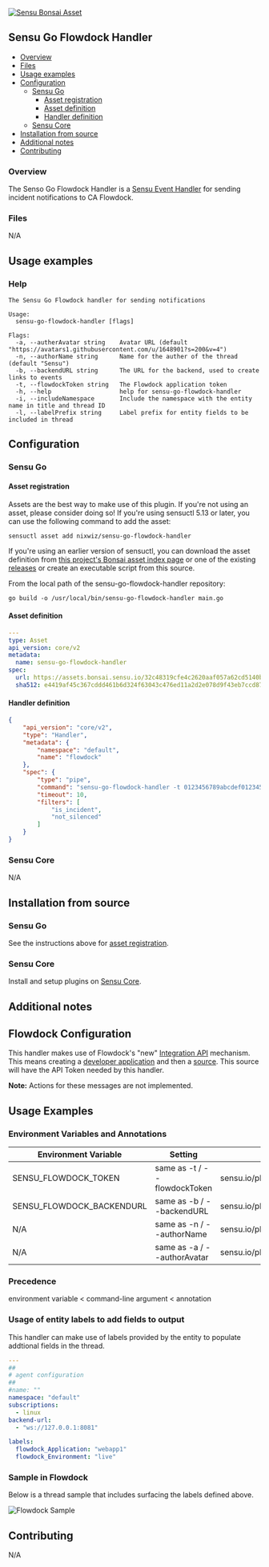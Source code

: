 [![Sensu Bonsai Asset](https://img.shields.io/badge/Bonsai-Download%20Me-brightgreen.svg?colorB=89C967&logo=sensu)](https://bonsai.sensu.io/assets/nixwiz/sensu-go-flowdock-handler)

## Sensu Go Flowdock Handler

- [Overview](#overview)
- [Files](#files)
- [Usage examples](#usage-examples)
- [Configuration](#configuration)
  - [Sensu Go](#sensu-go)
    - [Asset registration](#asset-registration)
    - [Asset definition](#asset-definition)
    - [Handler definition](#handler-definition)
  - [Sensu Core](#sensu-core)
- [Installation from source](#installation-from-source)
- [Additional notes](#additional-notes)
- [Contributing](#contributing)

### Overview

The Senso Go Flowdock Handler is a [Sensu Event Handler][1] for sending incident notifications to CA Flowdock.

### Files

N/A

## Usage examples

### Help

```
The Sensu Go Flowdock handler for sending notifications

Usage:
  sensu-go-flowdock-handler [flags]

Flags:
  -a, --autherAvatar string    Avatar URL (default "https://avatars1.githubusercontent.com/u/1648901?s=200&v=4")
  -n, --authorName string      Name for the auther of the thread (default "Sensu")
  -b, --backendURL string      The URL for the backend, used to create links to events
  -t, --flowdockToken string   The Flowdock application token
  -h, --help                   help for sensu-go-flowdock-handler
  -i, --includeNamespace       Include the namespace with the entity name in title and thread ID
  -l, --labelPrefix string     Label prefix for entity fields to be included in thread
```

## Configuration
### Sensu Go
#### Asset registration

Assets are the best way to make use of this plugin. If you're not using an asset, please consider doing so! If you're using sensuctl 5.13 or later, you can use the following command to add the asset: 

`sensuctl asset add nixwiz/sensu-go-flowdock-handler`

If you're using an earlier version of sensuctl, you can download the asset definition from [this project's Bonsai asset index page][7] or one of the existing [releases][5] or create an executable script from this source.

From the local path of the sensu-go-flowdock-handler repository:
```
go build -o /usr/local/bin/sensu-go-flowdock-handler main.go
```

#### Asset definition

```yaml
---
type: Asset
api_version: core/v2
metadata:
  name: sensu-go-flowdock-handler
spec:
  url: https://assets.bonsai.sensu.io/32c48319cfe4c2620aaf057a62cd5140be57633e/sensu-go-flowdock-handler_0.4.0_linux_amd64.tar.gz
  sha512: e4419af45c367cddd461b6d324f63043c476ed11a2d2e078d9f43eb7ccd87d988e986307324116379f2b9ee62ddbf0c84487a260d0aefadde78ff5143d4377d3
```

#### Handler definition

```json
{
    "api_version": "core/v2",
    "type": "Handler",
    "metadata": {
        "namespace": "default",
        "name": "flowdock"
    },
    "spec": {
        "type": "pipe",
        "command": "sensu-go-flowdock-handler -t 0123456789abcdef0123456789abcdef -b http://sensu-backend.example.com:3000",
        "timeout": 10,
        "filters": [
            "is_incident",
            "not_silenced"
        ]
    }
}

```

### Sensu Core

N/A

## Installation from source

### Sensu Go

See the instructions above for [asset registration][9].

### Sensu Core

Install and setup plugins on [Sensu Core][8].

## Additional notes

## Flowdock Configuration

This handler makes use of Flowdock's "new" [Integration API][2] mechanism.  This means creating a [developer application][3]
and then a [source][4].  This source will have the API Token needed by this handler.

**Note:**  Actions for these messages are not implemented.

## Usage Examples

### Environment Variables and Annotations

|Environment Variable|Setting|Annotation|
|--------------------|-------|----------|
|SENSU_FLOWDOCK_TOKEN| same as -t / --flowdockToken|sensu.io/plugins/flowdock/flowdockToken|
|SENSU_FLOWDOCK_BACKENDURL|same as -b / --backendURL|sensu.io/plugins/flowdock/backendURL|
|N/A|same as -n / --authorName|sensu.io/plugins/flowdock/authorName|
|N/A|same as -a / --authorAvatar|sensu.io/plugins/flowdock/authorAvatar|

### Precedence

environment variable < command-line argument < annotation

### Usage of entity labels to add fields to output

This handler can make use of labels provided by the entity to populate addtional fields in the thread.

```yaml
---
##
# agent configuration
##
#name: ""
namespace: "default"
subscriptions:
  - linux
backend-url:
  - "ws://127.0.0.1:8081"

labels:
  flowdock_Application: "webapp1"
  flowdock_Environment: "live"
```

### Sample in Flowdock
Below is a thread sample that includes surfacing the labels defined above.

![Flowdock Sample](https://toddcampbell.net/images/sensu_flowdock.png)

## Contributing

N/A

[1]: https://docs.sensu.io/sensu-go/latest/reference/handlers/#how-do-sensu-handlers-work
[2]: https://www.flowdock.com/api/integration-getting-started
[3]: https://www.flowdock.com/oauth/applications
[4]: https://www.flowdock.com/api/sources
[5]: https://github.com/nixwiz/sensu-go-flowdock-handler/releases
[6]: https://bonsai.sensu.io/assets/nixwiz/sensu-go-flowdock-handler
[7]: https://docs.sensu.io/sensu-go/latest/reference/assets/
[8]: https://docs.sensu.io/sensu-core/latest/installation/installing-plugins/
[9]: #asset-registration
